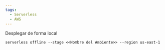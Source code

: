 ```yaml
---
tags:
  - Serverless
  - AWS
---
```

Desplegar de forma local 
```shell
serverless offline --stage <<Nombre del Ambiente>> --region us-east-1
```